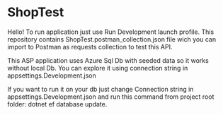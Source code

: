 # ShopTest
Hello!
To run application just use Run Development launch profile.
This repository contains ShopTest.postman_collection.json file wich you can import to Postman as requests collection to test this API.

This ASP application uses Azure Sql Db with seeded data so it works without local Db.
You can explore it using connection string in appsettings.Development.json

If you want to run it on your db just change Connection string in appsettings.Development.json
and run this command from project root folder:  dotnet ef database update.


